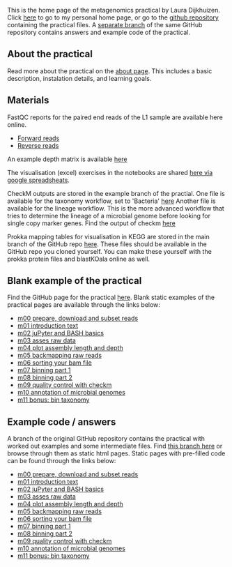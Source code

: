 This is the home page of the metagenomics practical by Laura Dijkhuizen.
Click [here](/) to go to my personal home page, 
or go to the [github repository](https://github.com/lauralwd/metagenomicspractical) containing the practical files.
A [separate branch](https://github.com/lauralwd/metagenomicspractical/tree/example) of the same GitHub repository contains answers and example code of the practical.

## About the practical
Read more about the practical on the [about page](/metagenomicspractical/about/).
This includes a basic description, instalation details, and learning goals.

## Materials
FastQC reports for the paired end reads of the L1 sample are available here online.
* [Forward reads](fastqc_reports/L1.R1.fastqcreport.html)
* [Reverse reads](fastqc_reports/L1.R2.fastqcreport.html)

An example depth matrix is available [here](data/depth_matrix.tab)

The visualisation (excel) exercises in the notebooks are shared [here via google spreadsheats](https://docs.google.com/spreadsheets/d/1Cdkl8dT75CETGUA_l52Gh8g8qtWd9vv4QAGtTe9HpPU/edit#gid=1292451652).

CheckM outputs are stored in the example branch of the practial.
One file is available for the taxonomy workflow, set to 'Bacteria' [here](https://github.com/lauralwd/metagenomicspractical/blob/example/data/checkm_taxonomy/checkm_taxonomy_summary.txt)
Another file is available for the lineage workflow.
This is the more advanced workflow that tries to determine the lineage of a microbial genome before looking for single copy marker genes.
Find the output of checkm [here](https://github.com/lauralwd/metagenomicspractical/blob/example/data/checkm_lineage/checkm_lineage_summary.txt)

Prokka mapping tables for visualisation in KEGG are stored in the main branch of the GitHub repo [here](https://github.com/lauralwd/metagenomicspractical/tree/main/data/blastKOala).
These files should be available in the GitHub repo you cloned yourself.
You can make these yourself with the prokka protein files and blastKOala online as well.

## Blank example of the practical
Find the GitHub page for the practical [here](https://github.com/lauralwd/metagenomicspractical). 
Blank static examples of the practical pages are available through the links below: 
* [m00 prepare, download and subset reads](practical_pages/m00-prepare_download_and_subset_reads.html)
* [m01 introduction text](practical_pages/m01-introduction.html)
* [m02 juPyter and BASH basics](practical_pages/m02-jupyter_and_bash_basics.html)
* [m03 asses raw data](practical_pages/m03-assess_raw_data.html)
* [m04 plot assembly length and depth](practical_pages/m04-plot_assembly_length.html)
* [m05 backmapping raw reads](practical_pages/m05-backmapping.html)
* [m06 sorting your bam file](practical_pages/m06-sorting_bamfiles.html)
* [m07 binning part 1](practical_pages/m07-binning_part1.html)
* [m08 binning part 2](practical_pages/m08-binning-part2.html)
* [m09 quality control with checkm](practical_pages/m09-QC_checkm.html)
* [m10 annotation of microbial genomes](practical_pages/m10-annotation.html)
* [m11 bonus: bin taxonomy](practical_pages/m11-bonus_exercise_bin_taxonomy.html)


## Example code / answers
A branch of the original GitHub repository contains the practical with worked out examples and some intermediate files.
Find [this branch here](https://github.com/lauralwd/metagenomicspractical/tree/example) or browse through them as static html pages.
Static pages with pre-filled code can be found through the links below:
* [m00 prepare, download and subset reads](practical_example/m00-prepare_download_and_subset_reads.html)
* [m01 introduction text](practical_example/m01-introduction.html)
* [m02 juPyter and BASH basics](practical_example/m02-jupyter_and_bash_basics.html)
* [m03 asses raw data](practical_example/m03-assess_raw_data.html)
* [m04 plot assembly length and depth](practical_example/m04-plot_assembly_length.html)
* [m05 backmapping raw reads](practical_example/m05-backmapping.html)
* [m06 sorting your bam file](practical_example/m06-sorting_bamfiles.html)
* [m07 binning part 1](practical_example/m07-binning_part1.html)
* [m08 binning part 2](practical_example/m08-binning-part2.html)
* [m09 quality control with checkm](practical_example/m09-QC_checkm.html)
* [m10 annotation of microbial genomes](practical_example/m10-annotation.html)
* [m11 bonus: bin taxonomy](practical_example/m11-bonus_exercise_bin_taxonomy.html)

